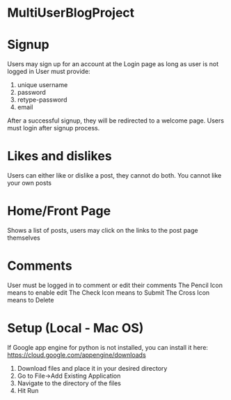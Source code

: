# MultiUserBlogProject

# Signup
Users may sign up for an account at the Login page as long as user is not logged in
User must provide:
1. unique username
2. password
3. retype-password
4. email

After a successful signup, they will be redirected to a welcome page. Users must login after signup process. 

# Likes and dislikes
Users can either like or dislike a post, they cannot do both. You cannot like your own posts

# Home/Front Page
Shows a list of posts, users may click on the links to the post page themselves

# Comments
User must be logged in to comment or edit their comments
The Pencil Icon means to enable edit
The Check Icon means to Submit
The Cross Icon means to Delete

# Setup (Local - Mac OS)
If Google app engine for python is not installed, you can install it here: https://cloud.google.com/appengine/downloads
1. Download files and place it in your desired directory
2. Go to File->Add Existing Application
3. Navigate to the directory of the files
4. Hit Run

